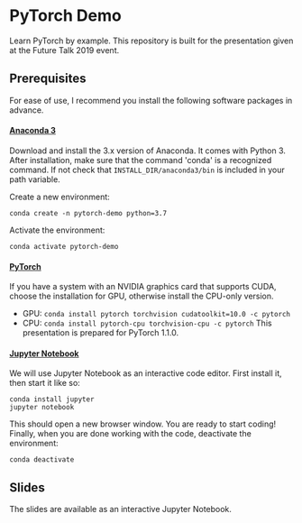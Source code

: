 # PyTorch Demo

Learn PyTorch by example. This repository is built for the presentation given at the Future Talk 2019 event. 

## Prerequisites 

For ease of use, I recommend you install the following software packages in advance.

#### [Anaconda 3][1]

Download and install the 3.x version of Anaconda. It comes with Python 3. After installation, make sure that the command 'conda' is a recognized command. If not check that ```INSTALL_DIR/anaconda3/bin``` is included in your path variable. 

Create a new environment: 

~~~
conda create -n pytorch-demo python=3.7
~~~

Activate the environment: 
~~~
conda activate pytorch-demo
~~~

#### [PyTorch][2] 

If you have a system with an NVIDIA graphics card that supports CUDA, choose the installation for GPU, otherwise install the CPU-only version. 
- GPU: ``` conda install pytorch torchvision cudatoolkit=10.0 -c pytorch ``` 
- CPU: ``` conda install pytorch-cpu torchvision-cpu -c pytorch ``` 
This presentation is prepared for PyTorch 1.1.0. 

#### [Jupyter Notebook][3] 

We will use Jupyter Notebook as an interactive code editor. First install it, then start it like so:
~~~
conda install jupyter
jupyter notebook
~~~

This should open a new browser window. You are ready to start coding!
Finally, when you are done working with the code, deactivate the environment: 
~~~ 
conda deactivate
~~~

## Slides

The slides are available as an interactive Jupyter Notebook. 


[1]: https://www.anaconda.com/distribution/ "Install Anaconda"
[2]: https://pytorch.org/ "Install PyTorch"
[3]: https://jupyter.org/install.html "Install Jupyter Notebook"

